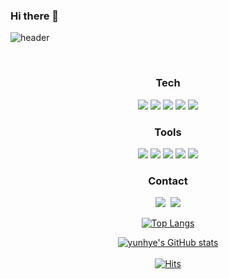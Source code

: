 ### Hi there 👋
![header](https://capsule-render.vercel.app/api?type=venom&height=150&color=FFC83D&text=YUNHYE's%&fontAlign=50&stroke=ECECEC&strokeWidth=2)

<br />
<div align="center">

<h3 align="center">Tech</h3>
<img src="https://img.shields.io/badge/react-61DAFB?style=for-the-badge&logo=react&logoColor=white">
<img src="https://img.shields.io/badge/javascript-F7DF1E?style=for-the-badge&logo=javascript&logoColor=white">
<img src="https://img.shields.io/badge/sass-CC6699?style=for-the-badge&logo=sass&logoColor=white">
<img src="https://img.shields.io/badge/html5-E34F26?style=for-the-badge&logo=html5&logoColor=white">
<img src="https://img.shields.io/badge/css3-1572B6?style=for-the-badge&logo=css3&logoColor=white">
<h3 align="center">Tools</h3>
<img src="https://img.shields.io/badge/figma-F24E1E?style=for-the-badge&logo=figma&logoColor=white">
<img src="https://img.shields.io/badge/slack-4A154B?style=for-the-badge&logo=slack&logoColor=white">
<img src="https://img.shields.io/badge/visualstudiocode-007ACC?style=for-the-badge&logo=visualstudiocode&logoColor=white">
<img src="https://img.shields.io/badge/github-181717?style=for-the-badge&logo=github&logoColor=white">
<img src="https://img.shields.io/badge/git-F05032?style=for-the-badge&logo=git&logoColor=white">

<h3 align="center">Contact</h3>
<p align="center">
  <a href="https://velog.io/@riverhye"><img src="https://img.shields.io/badge/Tech%20Blog-20C997?logo=velog&style=for-the-badge&logoColor=white&link=https://velog.io/@riverhye"/></a>&nbsp
<img src="https://img.shields.io/badge/pyunhye9@gmail.com-EA4335?style=for-the-badge&logo=gmail&logoColor=white">


[![Top Langs](https://github-readme-stats.vercel.app/api/top-langs/?username=riverhye&show_icons=true&theme=gruvbox&text_color=FFFFFF&layout=compact)](https://github.com/riverhye/github-readme-stats)

[![yunhye's GitHub stats](https://github-readme-stats.vercel.app/api?username=riverhye&show_icons=true&theme=gruvbox&text_color=FFFFFF)](https://github.com/riverhye/github-readme-stats)
<br />
<br />
[![Hits](https://hits.seeyoufarm.com/api/count/incr/badge.svg?url=https%3A%2F%2Fgithub.com%2Friverhye%2Fhit-counter&count_bg=%23FFC83D&title_bg=%23000000&icon=verizon.svg&icon_color=%23FFC83D&title=hits&edge_flat=false)](https://hits.seeyoufarm.com)
